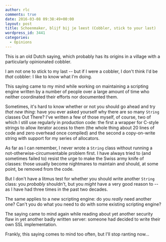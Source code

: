 ```yaml
---
author: rlc
comments: true
date: 2016-03-08 09:38:49+00:00
layout: post
title: Schoenmaker, blijf bij je leest (Cobbler, stick to your last)
wordpress_id: 3441
categories:
  - Opinions
---
```


This is an old Dutch saying, which probably has its origins in a village with a particularly opinionated cobbler.

I am not one to stick to my last -- but if I were a cobbler, I don't think I'd be _that_ cobbler: I like to know what I'm doing.

<!--more-->

This saying came to my mind while working on maintaining a scripting engine written by a number of people over a large amount of time who neither coordinated their efforts nor documented them.

Sometimes, it's hard to know whether or not you should go ahead and try _that new thing_: have you ever asked yourself why there are so many `String` classes Out There? I've written a few of those myself, of course, two of which I still use regularly in production code: the first a wrapper for C-style strings to allow iterator access to them (the whole thing about 20 lines of code and zero overhead once compiled) and the second a copy-on-write string with support for my series of allocators.

As far as I can remember, I never wrote a `String` class without running a not-otherwise-circumventable problem first. I have always tried to (and sometimes failed to) resist the urge to make the Swiss army knife of classes: those usually become nightmares to maintain and should, at some point, be removed from the code.

But I don't have a litmus test for whether you should write another `String` class: you _probably_ shouldn't, but you _might_ have a very good reason to -- as I have had three times in the past two decades.

The same applies to a new scripting engine: do you _really_ need another one? Can't you do what you need to do with some existing scripting engine?

The saying came to mind again while reading about yet another security flaw in yet another badly written server: someone had decided to write their own SSL implementation.

Frankly, this saying comes to mind too often, but I'll stop ranting now...
